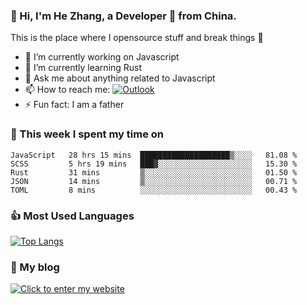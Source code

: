 ### 👋 Hi, I'm He Zhang, a Developer 🚀 from China.

This is the place where I opensource stuff and break things :rofl:

- 🔭  I’m currently working on Javascript
- 🌱  I’m currently learning Rust
- 💬  Ask me about anything related to Javascript
- 📫  How to reach me: [![Outlook](https://img.shields.io/badge/-Outlook-0078D4?style=flat&logo=Microsoft-Outlook&logoColor=white)](mailto:zhanghecool@outlook.com)
- ⚡  Fun fact: I am a father

### 💪 This week I spent my time on 
<!--START_SECTION:waka-->
```text
JavaScript   28 hrs 15 mins  ████████████████████▒░░░░   81.08 % 
SCSS         5 hrs 19 mins   ███▓░░░░░░░░░░░░░░░░░░░░░   15.30 % 
Rust         31 mins         ▒░░░░░░░░░░░░░░░░░░░░░░░░   01.50 % 
JSON         14 mins         ▒░░░░░░░░░░░░░░░░░░░░░░░░   00.71 % 
TOML         8 mins          ░░░░░░░░░░░░░░░░░░░░░░░░░   00.43 % 
```
<!--END_SECTION:waka-->

### 👍 Most Used Languages
[![Top Langs](https://github-readme-stats.vercel.app/api/top-langs/?username=zhanghecool&layout=compact)](https://zhanghe.cool)

### 🌈 My blog 
[![Click to enter my website](https://cdn.jsdelivr.net/gh/zhanghecool/assets/images/gif/zhanghecools.gif)](https://zhanghe.cool)
